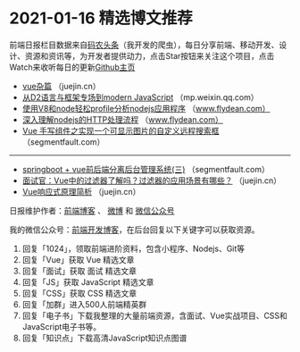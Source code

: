 # 2021-01-16 精选博文推荐

前端日报栏目数据来自[码农头条](https://toutiao.qdkfweb.cn/)（我开发的爬虫），每日分享前端、移动开发、设计、资源和资讯等，为开发者提供动力，点击Star按钮来关注这个项目，点击Watch来收听每日的更新[Github主页](https://github.com/kujian/frontendDaily)
* [vue杂篇](https://juejin.cn/post/6917916557234405390) （juejin.cn）
* [从D2语言与框架专场到modern JavaScript](https://mp.weixin.qq.com/s?__biz=Mzg4MjE5OTI4Mw==&mid=2247486912&idx=1&sn=b5235aa8f8bea40f5c8a7138e1374ce5) （mp.weixin.qq.com）
* [使用V8和node轻松profile分析nodejs应用程序](http://www.flydean.com/nodejs-profile/) （www.flydean.com）
* [深入理解nodejs的HTTP处理流程](http://www.flydean.com/nodejs-http-in-depth/) （www.flydean.com）
* [Vue 手写组件之实现一个可显示图片的自定义远程搜索框](https://segmentfault.com/a/1190000038996864) （segmentfault.com）

***
* [springboot + vue前后端分离后台管理系统(三)](https://segmentfault.com/a/1190000038995368) （segmentfault.com）
* [面试官：Vue中的过滤器了解吗？过滤器的应用场景有哪些？](https://juejin.cn/post/6917922398775803917) （juejin.cn）
* [Vue响应式原理简析](https://juejin.cn/post/6917916823480434695) （juejin.cn）

日报维护作者：[前端博客](https://qdkfweb.cn/) 、 [微博](http://weibo.com/kujian) 和 [微信公众号](https://open.weixin.qq.com/qr/code?username=caibaojian_com)

我的微信公众号：[前端开发博客](https://open.weixin.qq.com/qr/code?username=caibaojian_com)，在后台回复以下关键字可以获取资源。

1. 回复「1024」，领取前端进阶资料，包含小程序、Nodejs、Git等
2. 回复「Vue」获取 Vue 精选文章
3. 回复「面试」获取 面试 精选文章
4. 回复「JS」获取 JavaScript 精选文章
5. 回复「CSS」获取 CSS 精选文章
6. 回复「加群」进入500人前端精英群
7. 回复「电子书」下载我整理的大量前端资源，含面试、Vue实战项目、CSS和JavaScript电子书等。
8. 回复「知识点」下载高清JavaScript知识点图谱